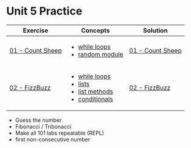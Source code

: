 # Unit 5 Practice

| Exercise                          | Concepts                                                                                                                                                                                                                                                                                                                | Solution                                               |
| --------------------------------- | ----------------------------------------------------------------------------------------------------------------------------------------------------------------------------------------------------------------------------------------------------------------------------------------------------------------------- | ------------------------------------------------------ |
| [01 - Count Sheep](exercise_1.md) | <ul><li>[while loops](https://www.w3schools.com/python/python_while_loops.asp)</li><li>[random module](https://www.w3schools.com/python/module_random.asp)</li></ul>                                                                                                                                                    | [01 - Count Sheep](./solutions/exercise_1_solution.md) | [01 - Count Sheep](exercise_1.md) |
| [02 - FizzBuzz](exercise_1.md)    | <ul><li>[while loops](https://www.w3schools.com/python/python_while_loops.asp)</li><li>[lists](https://www.w3schools.com/python/python_lists.asp)</li><li>[list methods](https://www.w3schools.com/python/python_ref_list.asp)</li><li>[conditionals](https://www.w3schools.com/python/python_conditions.asp)</li></ul> | [02 - FizzBuzz](./solutions/exercise_1_solution.md)    |

- Guess the number
- Fibonacci / Tribonacci
- Make all 101 labs repeatable (REPL)
- first non-consecutive number
